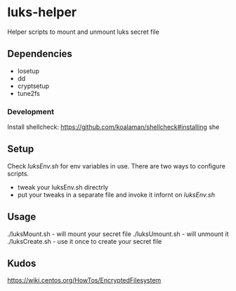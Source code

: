 # luks-helper
Helper scripts to mount and unmount luks secret file

## Dependencies

* losetup
* dd
* cryptsetup
* tune2fs

### Development

Install shellcheck: https://github.com/koalaman/shellcheck#installing
she
## Setup

Check *luksEnv.sh* for env variables in use. There are two ways to configure scripts.

* tweak your luksEnv.sh directrly
* put your tweaks in a separate file and invoke it infornt on *luksEnv.sh*

## Usage

./luksMount.sh - will mount your secret file
./luksUmount.sh - will unmount it
./luksCreate.sh - use it once to create your secret file

## Kudos

https://wiki.centos.org/HowTos/EncryptedFilesystem
